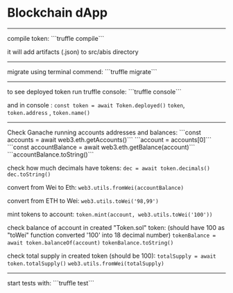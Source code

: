 # Blockchain dApp
<hr>
compile token:
```truffle compile```

it will add artifacts (.json) to src/abis directory

<hr>
migrate using terminal commend:
```truffle migrate```
<hr>
to see deployed token run truffle console:
```truffle console```

and in console :
```const token = await Token.deployed()```
```token```, ```token.address``` , ```token.name()```

<hr>
Check Ganache running accounts addresses and balances:
```const accounts = await web3.eth.getAccounts()```
```account = accounts[0]```
```const accountBalance = await web3.eth.getBalance(account)```
```accountBalance.toString()```

check how much decimals have tokens:
```dec = await token.decimals()```
```dec.toString()```

convert from Wei to Eth:
```web3.utils.fromWei(accountBalance)```

convert from ETH to Wei:
```web3.utils.toWei('98,99')```

mint tokens to account:
```token.mint(account, web3.utils.toWei('100'))```

check balance of account in created "Token.sol" token:
(should have 100 as "toWei" function converted '100' into 18 decimal number)
```tokenBalance = await token.balanceOf(account)```
```tokenBalance.toString()```

check total supply in created token (should be 100):
```totalSupply = await token.totalSupply()```
```web3.utils.fromWei(totalSupply)```

<hr>
start tests with:
```truffle test```
